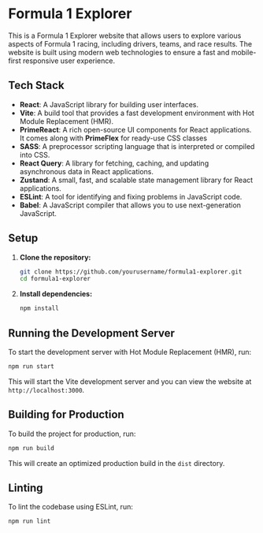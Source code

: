 # Formula 1 Explorer

This is a Formula 1 Explorer website that allows users to explore various aspects of Formula 1 racing, including drivers, teams, and race results. The website is built using modern web technologies to ensure a fast and mobile-first responsive user experience.

## Tech Stack

- **React**: A JavaScript library for building user interfaces.
- **Vite**: A build tool that provides a fast development environment with Hot Module Replacement (HMR).
- **PrimeReact**: A rich open-source UI components for React applications. It comes along with **PrimeFlex** for ready-use CSS classes
- **SASS**: A preprocessor scripting language that is interpreted or compiled into CSS.
- **React Query**: A library for fetching, caching, and updating asynchronous data in React applications.
- **Zustand**: A small, fast, and scalable state management library for React applications.
- **ESLint**: A tool for identifying and fixing problems in JavaScript code.
- **Babel**: A JavaScript compiler that allows you to use next-generation JavaScript.

## Setup

1. **Clone the repository:**

   ```sh
   git clone https://github.com/yourusername/formula1-explorer.git
   cd formula1-explorer
   ```

2. **Install dependencies:**
   ```sh
   npm install
   ```

## Running the Development Server

To start the development server with Hot Module Replacement (HMR), run:

```sh
npm run start
```

This will start the Vite development server and you can view the website at `http://localhost:3000`.

## Building for Production

To build the project for production, run:

```sh
npm run build
```

This will create an optimized production build in the `dist` directory.

## Linting

To lint the codebase using ESLint, run:

```sh
npm run lint
```
